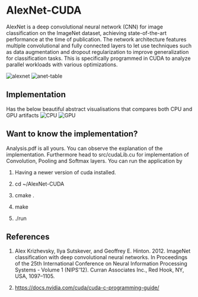 # AlexNet-CUDA
AlexNet is a deep convolutional neural network (CNN) for image classification on the ImageNet dataset, achieving state-of-the-art performance at the time of publication. The network architecture features multiple convolutional and fully connected layers to let use techniques such as data augmentation and dropout regularization to improve generalization for classification tasks. This is specifically programmed in CUDA to analyze parallel workloads with various optimizations.

![alexnet](https://github.com/AdithyaDV/AlexNet-CUDA/assets/44144424/982cfb42-9f15-4fb5-ac14-dd4c5aab30da)
![anet-table](https://github.com/AdithyaDV/AlexNet-CUDA/assets/44144424/adece48c-e459-4b75-8b73-f3cf632796cd)

## Implementation 
Has the below beautiful abstract visualisations that compares both CPU and GPU artifacts
![CPU](https://github.com/AdithyaDV/AlexNet-CUDA/assets/44144424/1e1efd49-250f-45f8-af41-c8c18d7b0eb1)
![GPU](https://github.com/AdithyaDV/AlexNet-CUDA/assets/44144424/a88c3584-e708-4767-b71d-8094cc74847e)

## Want to know the implementation?
Analysis.pdf is all yours. You can observe the explanation of the implementation. Furthermore head to src/cudaLib.cu for implementation of Convolution, Pooling and Softmax layers. You can run the application by 
1) Having a newer version of cuda installed.

2) cd ~/AlexNet-CUDA

3) cmake .

4) make

5) ./run

## References
1) Alex Krizhevsky, Ilya Sutskever, and Geoffrey E. Hinton. 2012. ImageNet classification with deep convolutional neural networks. In Proceedings of the 25th International Conference on Neural Information Processing Systems - Volume 1 (NIPS'12). Curran Associates Inc., Red Hook, NY, USA, 1097–1105.

2) https://docs.nvidia.com/cuda/cuda-c-programming-guide/
